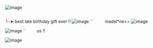 ![image](https://github.com/vampire-cheshire/vampire-cheshire/assets/161101501/1ac92e19-f97d-4796-935d-fc541124a46e)

## 
╰┈➤ best late birthday gift ever !!
![image](https://github.com/vampire-cheshire/vampire-cheshire/assets/161101501/e0ddd1f4-b740-42ab-954f-e914b91221bb)
    ```    madel*ne>>
![image](https://github.com/vampire-cheshire/vampire-cheshire/assets/161101501/6425d166-cd77-4549-8d4b-c6d0c6e7ef8b)

![image](https://github.com/vampire-cheshire/vampire-cheshire/assets/161101501/19b01ab5-ddd5-49a9-bd55-cefc9ea170ba)
    ``    us !!

![image](https://github.com/vampire-cheshire/vampire-cheshire/assets/161101501/b901e20a-0a81-4c46-9edb-d66d2ed24b42)

<!--
**vampire-cheshire/vampire-cheshire** is a ✨ _special_ ✨ repository because its `README.md` (this file) appears on your GitHub profile.

Here are some ideas to get you started:

- 🔭 I’m currently working on ...
- 🌱 I’m currently learning ...
- 👯 I’m looking to collaborate on ...
- 🤔 I’m looking for help with ...
- 💬 Ask me about ...
- 📫 How to reach me: ...
- 😄 Pronouns: ...
- ⚡ Fun fact: ...
-->
